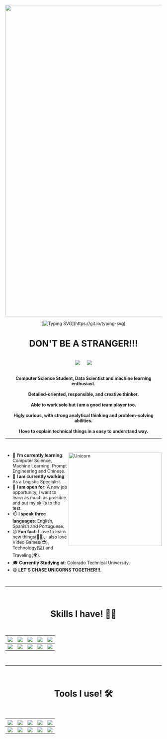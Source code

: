 
<p align="center">
    <img width="1000" src="https://cdn.ttgtmedia.com/visuals/searchCIO/enterprise_software/cio_article_015.jpg">
<div align="center">
    
[![Typing SVG](https://readme-typing-svg.herokuapp.com?font=Architects+Daughter&color=7AF79A&size=30&center=true&vCenter=true&width=600&height=50&lines=Hi,+I'm+Luis+Ysturiz!;I'm+a+Unicorn+Hunter+🤩;Data+Scientist;And+Sarcasm+Master;Welcome+to+my+portfolio!!!!)](https://git.io/typing-svg)

<div align="center"
<p>
    <h1>DON'T BE A STRANGER!!! </h1>
<br>	
<a target="_blank" href="https://www.linkedin.com/in/lysturiz18/"><img src="https://img.shields.io/badge/-LinkedIn-0077B5?style=for-the-badge&logo=Linkedin&logoColor=white"></img></a>
&emsp;
<a target="_blank" href="mailto:lysturiz18@gmail.com"
><img src="https://img.shields.io/badge/-Gmail-D14836?style=for-the-badge&logo=Gmail&logoColor=white"></img></a>

   </div>
    <div align=center>
        <br>
        <p>
            <strong>
                Computer Science Student, Data Scientist and machine learning enthusiast.<br><br>
                Detailed-oriented, responsible, and creative thinker.<br><br>
                Able to work solo but i am a good team player too.<br><br>
                Higly curious, with strong analytical thinking and problem-solving abilities.<br><br>
                I love to explain technical things in a easy to understand way.   
            </strong>
        </p>
        </div>
        <hr>&nbsp;
    <div align=left>
        <ul>
            <img align="right" width=300px alt="Unicorn" src="https://media.giphy.com/media/3ohs4BSacFKI7A717y/giphy.gif" />
            <li>🌱 <b>I’m currently learning</b>: Computer Science, Machine Learning, Prompt Engineering and Chinese.</li>
            <li>💬 <b>I am currently working</b>: As a Logistic Specialist.</li>
            <li>🤔 <b>I am open for</b>: A new job opportunity, I want to learn as much as possible and put my skills to the test</a>.</li>
            <li>📫 <b>I speak three languages</b>: English, Spanish and Portuguese.</li>
            <li>😄 <b>Fun fact</b>: I love to learn new things(👨‍💻), i also love Video Games(😎), Technology(💻) and Traveling(🌍).</li>
            <li>🎓 <b>Currently Studying at</b>: Colorado Technical University.</li>
            <li>😄 <b>LET'S CHASE UNICORNS TOGETHER!!!</b>.</li>
        </ul>
       </div>
   
<Br>
<hr>
<Br>
<h1 align="center">Skills I have! 🤸‍♂</h1>
<Br>
  
|![](https://img.shields.io/badge/Machine%20Learning-brightgreen?style=for-the-badge)|![](https://img.shields.io/badge/ML-Supervized%20Learning-brightgreen?style=for-the-badge)|![](https://img.shields.io/badge/ML-Unsupervized%20Learning-brightgreen?style=for-the-badge)|![](https://img.shields.io/badge/Web%20Scraping-red?style=for-the-badge)|![](https://img.shields.io/badge/Dashboards-red?style=for-the-badge)|
|---|---|---|---|---|
|![](https://img.shields.io/badge/Data%20Science-blue?style=for-the-badge)|![](https://img.shields.io/badge/DS-Data%20Cleaning-blue?style=for-the-badge)|![](https://img.shields.io/badge/DS-Data%20Analysis-blue?style=for-the-badge)|![](https://img.shields.io/badge/DS-Data%20Visualization-blue?style=for-the-badge)|![](https://img.shields.io/badge/And%20More!-yellow?style=for-the-badge)|
  
  
<Br>
<hr>
<Br>
<h1 align="center">Tools I use! 🛠️</h1>
<Br>
<div align="center">
    
|![](https://img.shields.io/badge/Python-FFD43B?style=for-the-badge&logo=python&logoColor=darkgreen)|![](https://img.shields.io/badge/Tableou-FF6F00?style=for-the-badge&logo=TableouFlow&logoColor=white)|![](https://img.shields.io/badge/scikit_learn-F7931E?style=for-the-badge&logo=scikit-learn&logoColor=white)|![](https://img.shields.io/badge/MYSQL-D00000?style=for-the-badge&logo=MYSQL&logoColor=white)|![](https://img.shields.io/badge/Jupyter-F37626.svg?&style=for-the-badge&logo=Jupyter&logoColor=white)|
|---|---|---|---|---|
|![](https://img.shields.io/badge/Pandas-2C2D72?style=for-the-badge&logo=pandas&logoColor=white)|![](https://img.shields.io/badge/Numpy-777BB4?style=for-the-badge&logo=numpy&logoColor=white)|![](https://img.shields.io/badge/anaconda-342B029.svg?&style=for-the-badge&logo=anaconda&logoColor=white)|![](https://img.shields.io/badge/Plotly-239120?style=for-the-badge&logo=plotly&logoColor=white)|![](https://img.shields.io/badge/And%20More!-yellow?style=for-the-badge)|
  
